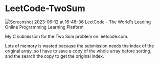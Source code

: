 # LeetCode-TwoSum

![Screenshot 2023-06-12 at 16-48-36 LeetCode - The World's Leading Online Programming Learning Platform](https://github.com/JasonA-GH/LeetCode-TwoSum/assets/136386469/6b48dd5a-ac80-46d3-83c8-e59632f89296)

My C submission for the Two Sum problem on leetcode.com.

Lots of memory is wasted because the submission needs the index of the original array, so I have to save a copy of the whole array before sorting, and the search the copy to get the original index.
